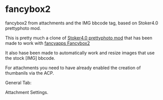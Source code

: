 fancybox2
=========

fancybox2 from attachments and the IMG bbcode tag, based on Stoker4.0 prettyphoto mod.

This is pretty much a clone of [Stoker4.0 prettyphoto mod](http://www.phpbb3bbcodes.com/viewforum.php?f=31) that has been made to work with [fancyapps Fancybox2](http://fancyapps.com/fancybox/)

It also hase been made to automatically work and resize images that use the stock [IMG] bbcode.

For attachments you need to have already enabled the creation of thumbanils via the ACP.

General Tab:

Attachment Settings.